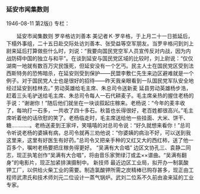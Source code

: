 ### 延安市闻集数则

1946-08-11
第2版()
专栏：

　　延安市闻集数则
    罗辛格访刘善本
    美记者Ｋ·罗辛格，于上月二十一日抵延后，下榻外事组，二十五日赴交际处访刘善本、张受益等空军朋友。当罗辛格问到刘上尉来延后打算做些什么时，刘说：“我要向国民党空军人员宣传反对内战，因为内战防碍中国的独立与和平”。在谈到延安与国民党区域的比较时，刘上尉说：“仅仅湖南一地就有数百万灾民饿死，但延安没有一个乞丐。民主人士在国民党区受到法西斯特务的恐怖暗杀，在延安则受到保护——民盟李敷仁先生来边区避难就是一个例子。对于国民党人士也是很好的招待——昨天我亲眼看到一队国民党军队安全地经过延安到桂林去。”
    劳动英雄给毛主席、朱总司令送新麦
    延县劳动英雄杨步浩，赶着三头毛驴送给毛主席、朱总司令每人一石代耕麦子。毛主席亲热的握住老杨的手说：“谢谢你！”随后他们就坐在一块谈叙起庄稼来。老杨说：“今年的麦丰收了，每垧打一石多，一共收了四十多石。秋苗也长得很好，老百姓都很高兴。”毛主席听着他的话欣慰的笑了。老杨临走时，毛主席送给他一些挂面、大米、饼干、糖…………。老杨送麦到王家坪，笑嘻嘻的对总司令说：“好久就想来看你！”总司令听说老杨的婆姨有病，总司令就再三劝他说：“你婆姨的病治不好，可以送到我这里来，这里有好医生有好药。”总司令又把亲手种的又红又大的西红柿，送了他一百多个，嘱咐老杨要把庄稼务得更好。
    “吴满有大合唱”
    边区文协孔三、袁静二同志，现正执笔创作“吴满有大合唱”，将由音乐家贺绿汀或孟××谱曲。“吴满有翻身”的电影片，现正加紧排演摄制中。
    新技师
    最近边区工业局，拟开办一制氯酸钾工厂，以供给火柴工业的需要。制造氯酸钾所需之炭精棒已购存甚多，现正由工程师武肃氏和技术师刘元二位设计一蒸气锅炉。武刘二位系不久前由渝来延的工业专家。
